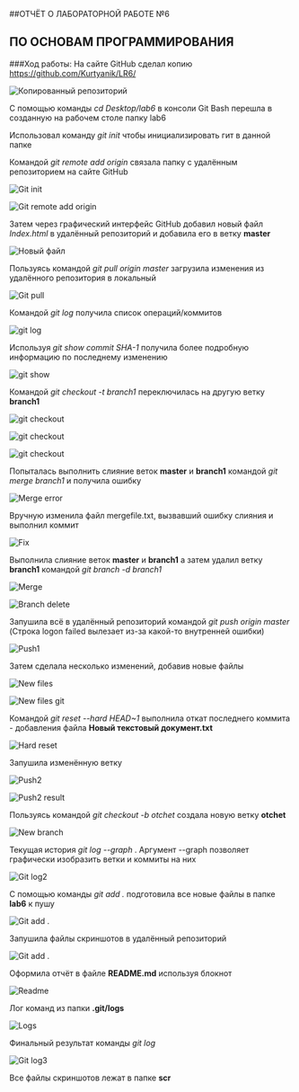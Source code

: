 ﻿##ОТЧЁТ О ЛАБОРАТОРНОЙ РАБОТЕ №6 
## ПО ОСНОВАМ ПРОГРАММИРОВАНИЯ



###Ход работы:
На сайте GitHub сделал копию https://github.com/Kurtyanik/LR6/

![Копированный репозиторий](scr/0.png)

С помощью команды _cd Desktop/lab6_ в консоли Git Bash перешла в созданную на рабочем столе папку lab6

Использовал команду _git init_ чтобы инициализировать гит в данной папке

Командой _git remote add origin_ связала папку с удалённым репозиторием на сайте GitHub

![Git init](scr/1.png)

![Git remote add origin](scr/2.png)

Затем через графический интерфейс GitHub добавил новый файл _Index.html_ в удалённый репозиторий и добавила его в ветку __master__

![Новый файл](scr/док.png)

Пользуясь командой _git pull origin master_ загрузила изменения из удалённого репозитория в локальный

![Git pull](scr/3.png)

Командой _git log_ получила список операций/коммитов

![git log](scr/4.png)

Используя _git show *commit SHA-1*_ получила более подробную информацию по последнему изменению

![git show](scr/5.png)

Командой _git checkout -t branch1_ переключилась на другую ветку **branch1**

![git checkout](scr/6.png)

![git checkout](scr/8.png)

![git checkout](scr/9.png)

Попыталась выполнить слияние веток **master** и **branch1** командой _git merge branch1_ и получила ошибку

![Merge error](scr/10.png)

Вручную изменила файл mergefile.txt, вызвавший ошибку слияния и выполнил коммит

![Fix](scr/11.png)

Выполнила слияние веток **master** и **branch1** а затем удалил ветку **branch1** командой _git branch -d branch1_

![Merge](scr/13.png)

![Branch delete](scr/14.png)

Запушила всё в удалённый репозиторий командой _git push origin master_ (Строка logon failed вылезает из-за какой-то внутренней ошибки)

![Push1](scr/15.png)

Затем сделала несколько изменений, добавив новые файлы

![New files](scr/16.png)

![New files git](scr/17.png)

Командой _git reset --hard HEAD~1_ выполнила откат последнего коммита - добавления файла **Новый текстовый документ.txt**

![Hard reset](scr/18.png)

Запушила изменённую ветку

![Push2](scr/19.png)

![Push2 result](scr/20.png)

Пользуясь командой _git checkout -b otchet_ создала новую ветку **otchet**

![New branch](scr/22.png)

Текущая история _git log --graph_ . Аргумент --graph позволяет графически изобразить ветки и коммиты на них

![Git log2](scr/23.png)

С помощью команды _git add ._ подготовила все новые файлы в папке **lab6** к пушу

![Git add .](scr/24.png)

Запушила файлы скриншотов в удалённый репозиторий

![Git add .](scr/25.png)

Оформила отчёт в файле **README.md** используя блокнот

![Readme](scr/26.png)


Лог команд из папки **.git/logs**

![Logs](scr/27.png)

Финальный результат команды _git log_

![Git log3](scr/28.png)

Все файлы скриншотов лежат в папке **scr**

